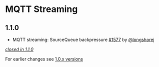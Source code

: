 # MQTT Streaming

## 1.1.0

- MQTT streaming: SourceQueue backpressure [#1577](https://github.com/akka/alpakka/pull/1577) by [@longshorej](https://github.com/longshorej)

[*closed in 1.1.0*](https://github.com/akka/alpakka/issues?q=is%3Aclosed+milestone%3A1.1.0+label%3Ap%3Amqtt-streaming)

For earlier changes see [1.0.x versions](../1.0.x/mqtt-streaming.md)

